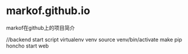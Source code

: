 # markof.github.io
markof在github上的项目简介

//backend start script
virtualenv venv
source venv/bin/activate
make pip
honcho start web
